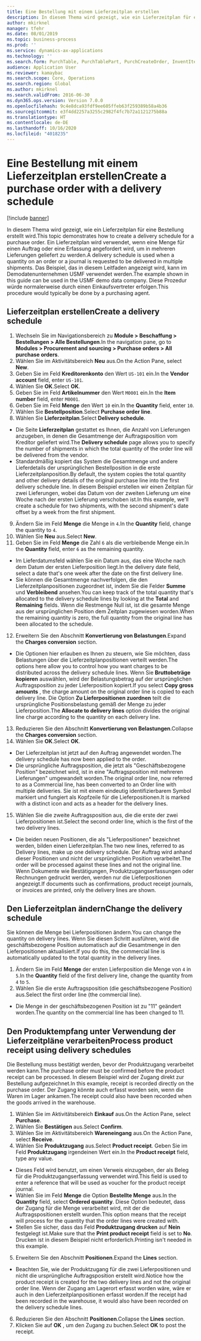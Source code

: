 ```yaml
---
title: Eine Bestellung mit einem Lieferzeitplan erstellen
description: In diesem Thema wird gezeigt, wie ein Lieferzeitplan für eine Bestellung erstellt wird.
author: mkirknel
manager: tfehr
ms.date: 08/01/2019
ms.topic: business-process
ms.prod: ''
ms.service: dynamics-ax-applications
ms.technology: ''
ms.search.form: PurchTable, PurchTablePart, PurchCreateOrder, InventItemIdLookupPurchase, PurchDeliverySchedule, PurchEditLines
audience: Application User
ms.reviewer: kamaybac
ms.search.scope: Core, Operations
ms.search.region: Global
ms.author: mkirknel
ms.search.validFrom: 2016-06-30
ms.dyn365.ops.version: Version 7.0.0
ms.openlocfilehash: 9c4e8dca93fdf9ee605ffeb63f259389b58a4b36
ms.sourcegitcommit: e3f4dd2257a3255c2982f4fc7b72a1121275b88a
ms.translationtype: HT
ms.contentlocale: de-DE
ms.lasthandoff: 10/16/2020
ms.locfileid: "4018235"
---
```

# <a name="create-a-purchase-order-with-a-delivery-schedule"></a><span data-ttu-id="ac231-103">Eine Bestellung mit einem Lieferzeitplan erstellen</span><span class="sxs-lookup"><span data-stu-id="ac231-103">Create a purchase order with a delivery schedule</span></span>

[!include [banner](../../includes/banner.md)]

<span data-ttu-id="ac231-104">In diesem Thema wird gezeigt, wie ein Lieferzeitplan für eine Bestellung erstellt wird.</span><span class="sxs-lookup"><span data-stu-id="ac231-104">This topic demonstrates how to create a delivery schedule for a purchase order.</span></span> <span data-ttu-id="ac231-105">Ein Lieferzeitplan wird verwendet, wenn eine Menge für einen Auftrag oder eine Erfassung angefordert wird, um in mehreren Lieferungen geliefert zu werden.</span><span class="sxs-lookup"><span data-stu-id="ac231-105">A delivery schedule is used when a quantity on an order or a journal is requested to be delivered in multiple shipments.</span></span> <span data-ttu-id="ac231-106">Das Beispiel, das in diesem Leitfaden angezeigt wird, kann im Demodatenunternehmen USMF verwendet werden.</span><span class="sxs-lookup"><span data-stu-id="ac231-106">The example shown in this guide can be used in the USMF demo data company.</span></span> <span data-ttu-id="ac231-107">Diese Prozedur würde normalerweise durch einen Einkaufsvertreter erfolgen.</span><span class="sxs-lookup"><span data-stu-id="ac231-107">This procedure would typically be done by a purchasing agent.</span></span>

## <a name="create-a-delivery-schedule"></a><span data-ttu-id="ac231-108">Lieferzeitplan erstellen</span><span class="sxs-lookup"><span data-stu-id="ac231-108">Create a delivery schedule</span></span>
1. <span data-ttu-id="ac231-109">Wechseln Sie im Navigationsbereich zu **Module > Beschaffung > Bestellungen > Alle Bestellungen**.</span><span class="sxs-lookup"><span data-stu-id="ac231-109">In the navigation pane, go to **Modules > Procurement and sourcing > Purchase orders > All purchase orders**.</span></span>
2. <span data-ttu-id="ac231-110">Wählen Sie im Aktivitätsbereich **Neu** aus.</span><span class="sxs-lookup"><span data-stu-id="ac231-110">On the Action Pane, select **New**.</span></span>
3. <span data-ttu-id="ac231-111">Geben Sie im Feld **Kreditorenkonto** den Wert `US-101` ein.</span><span class="sxs-lookup"><span data-stu-id="ac231-111">In the **Vendor account** field, enter `US-101`.</span></span>
4. <span data-ttu-id="ac231-112">Wählen Sie **OK**.</span><span class="sxs-lookup"><span data-stu-id="ac231-112">Select **OK**.</span></span>
5. <span data-ttu-id="ac231-113">Geben Sie im Feld **Artikelnummer** den Wert `M0001` ein.</span><span class="sxs-lookup"><span data-stu-id="ac231-113">In the **Item number** field, enter `M0001`.</span></span>
6. <span data-ttu-id="ac231-114">Geben Sie im Feld **Menge** den Wert `10` ein.</span><span class="sxs-lookup"><span data-stu-id="ac231-114">In the **Quantity** field, enter `10`.</span></span>
7. <span data-ttu-id="ac231-115">Wählen Sie **Bestellposition**.</span><span class="sxs-lookup"><span data-stu-id="ac231-115">Select **Purchase order line**.</span></span>
8. <span data-ttu-id="ac231-116">Wählen Sie **Lieferzeitplan**.</span><span class="sxs-lookup"><span data-stu-id="ac231-116">Select **Delivery schedule**.</span></span>
- <span data-ttu-id="ac231-117">Die Seite **Lieferzeitplan** gestattet es Ihnen, die Anzahl von Lieferungen anzugeben, in denen die Gesamtmenge der Auftragsposition vom Kreditor geliefert wird.</span><span class="sxs-lookup"><span data-stu-id="ac231-117">The **Delivery schedule** page allows you to specify the number of shipments in which the total quantity of the order line will be delivered from the vendor.</span></span>  
- <span data-ttu-id="ac231-118">Standardmäßig kopiert das System die Gesamtmenge und andere Lieferdetails der ursprünglichen Bestellposition in die erste Lieferzeitplanposition.</span><span class="sxs-lookup"><span data-stu-id="ac231-118">By default, the system copies the total quantity and other delivery details of the original purchase line into the first delivery schedule line.</span></span> <span data-ttu-id="ac231-119">In diesem Beispiel erstellen wir einen Zeitplan für zwei Lieferungen, wobei das Datum von der zweiten Lieferung um eine Woche nach der ersten Lieferung verschoben ist.</span><span class="sxs-lookup"><span data-stu-id="ac231-119">In this example, we'll create a schedule for two shipments, with the second shipment's date offset by a week from the first shipment.</span></span>  
9. <span data-ttu-id="ac231-120">Ändern Sie im Feld **Menge** die Menge in `4`.</span><span class="sxs-lookup"><span data-stu-id="ac231-120">In the **Quantity** field, change the quantity to `4`.</span></span>
10. <span data-ttu-id="ac231-121">Wählen Sie **Neu** aus.</span><span class="sxs-lookup"><span data-stu-id="ac231-121">Select **New**.</span></span>
11. <span data-ttu-id="ac231-122">Geben Sie im Feld **Menge** die Zahl `6` als die verbleibende Menge ein.</span><span class="sxs-lookup"><span data-stu-id="ac231-122">In the **Quantity** field, enter `6` as the remaining quantity.</span></span>
- <span data-ttu-id="ac231-123">Im Lieferdatumsfeld wählen Sie ein Datum aus, das eine Woche nach dem Datum der ersten Lieferposition liegt.</span><span class="sxs-lookup"><span data-stu-id="ac231-123">In the delivery date field, select a date that's one week after the date on the first delivery line.</span></span>  
- <span data-ttu-id="ac231-124">Sie können die Gesamtmenge nachverfolgen, die den Lieferzeitplanpositionen zugeordnet ist, indem Sie die Felder **Summe** und **Verbleibend** ansehen.</span><span class="sxs-lookup"><span data-stu-id="ac231-124">You can keep track of the total quantity that's allocated to the delivery schedule lines by looking at the **Total** and **Remaining** fields.</span></span> <span data-ttu-id="ac231-125">Wenn die Restmenge Null ist, ist die gesamte Menge aus der ursprünglichen Position dem Zeitplan zugewiesen worden.</span><span class="sxs-lookup"><span data-stu-id="ac231-125">When the remaining quantity is zero, the full quantity from the original line has been allocated to the schedule.</span></span>  
12. <span data-ttu-id="ac231-126">Erweitern Sie den Abschnitt **Konvertierung von Belastungen**.</span><span class="sxs-lookup"><span data-stu-id="ac231-126">Expand the **Charges conversion** section.</span></span>
- <span data-ttu-id="ac231-127">Die Optionen hier erlauben es Ihnen zu steuern, wie Sie möchten, dass Belastungen über die Lieferzeitplanpositionen verteilt werden.</span><span class="sxs-lookup"><span data-stu-id="ac231-127">The options here allow you to control how you want charges to be distributed across the delivery schedule lines.</span></span> <span data-ttu-id="ac231-128">Wenn Sie **Bruttobeträge kopieren** auswählen, wird der Belastungsbetrag auf der ursprünglichen Auftragsposition zu jeder Lieferposition kopiert.</span><span class="sxs-lookup"><span data-stu-id="ac231-128">If you select **Copy gross amounts** , the charge amount on the original order line is copied to each delivery line.</span></span> <span data-ttu-id="ac231-129">Die Option **Zu Lieferpositionen zuordnen** teilt die ursprüngliche Positionsbelastung gemäß der Menge zu jeder Lieferposition.</span><span class="sxs-lookup"><span data-stu-id="ac231-129">The **Allocate to delivery lines** option divides the original line charge according to the quantity on each delivery line.</span></span>  
13. <span data-ttu-id="ac231-130">Reduzieren Sie den Abschnitt **Konvertierung von Belastungen**.</span><span class="sxs-lookup"><span data-stu-id="ac231-130">Collapse the **Charges conversion** section.</span></span>
14. <span data-ttu-id="ac231-131">Wählen Sie **OK**.</span><span class="sxs-lookup"><span data-stu-id="ac231-131">Select **OK**.</span></span>
- <span data-ttu-id="ac231-132">Der Lieferzeitplan ist jetzt auf den Auftrag angewendet worden.</span><span class="sxs-lookup"><span data-stu-id="ac231-132">The delivery schedule has now been applied to the order.</span></span>  
- <span data-ttu-id="ac231-133">Die ursprüngliche Auftragsposition, die jetzt als "Geschäftsbezogene Position" bezeichnet wird, ist in eine "Auftragsposition mit mehreren Lieferungen" umgewandelt worden.</span><span class="sxs-lookup"><span data-stu-id="ac231-133">The original order line, now referred to as a Commercial line, has been converted to an Order line with multiple deliveries.</span></span> <span data-ttu-id="ac231-134">Sie ist mit einem eindeutig identifizierbarem Symbol markiert und fungiert als Kopfzeile für die Lieferpositionen.</span><span class="sxs-lookup"><span data-stu-id="ac231-134">It is marked with a distinct icon and acts as a header for the delivery lines.</span></span>  
15. <span data-ttu-id="ac231-135">Wählen Sie die zweite Auftragsposition aus, die die erste der zwei Lieferpositionen ist.</span><span class="sxs-lookup"><span data-stu-id="ac231-135">Select the second order line, which is the first of the two delivery lines.</span></span>
- <span data-ttu-id="ac231-136">Die beiden neuen Positionen, die als "Lieferpositionen" bezeichnet werden, bilden einen Lieferzeitplan.</span><span class="sxs-lookup"><span data-stu-id="ac231-136">The two new lines, referred to as Delivery lines, make up one delivery schedule.</span></span> <span data-ttu-id="ac231-137">Der Auftrag wird anhand dieser Positionen und nicht der ursprünglichen Position verarbeitet.</span><span class="sxs-lookup"><span data-stu-id="ac231-137">The order will be processed against these lines and not the original line.</span></span> <span data-ttu-id="ac231-138">Wenn Dokumente wie Bestätigungen, Produktzugangserfassungen oder Rechnungen gedruckt werden, werden nur die Lieferpositionen angezeigt.</span><span class="sxs-lookup"><span data-stu-id="ac231-138">If documents such as confirmations, product receipt journals, or invoices are printed, only the delivery lines are shown.</span></span>  

## <a name="change-the-delivery-schedule"></a><span data-ttu-id="ac231-139">Den Lieferzeitplan ändern</span><span class="sxs-lookup"><span data-stu-id="ac231-139">Change the delivery schedule</span></span>
<span data-ttu-id="ac231-140">Sie können die Menge bei Lieferpositionen ändern.</span><span class="sxs-lookup"><span data-stu-id="ac231-140">You can change the quantity on delivery lines.</span></span> <span data-ttu-id="ac231-141">Wenn Sie diesen Schritt ausführen, wird die geschäftsbezogene Position automatisch auf die Gesamtmenge in den Lieferpositionen aktualisiert.</span><span class="sxs-lookup"><span data-stu-id="ac231-141">If you do this, the commercial line is automatically updated to the total quantity in the delivery lines.</span></span>  
1. <span data-ttu-id="ac231-142">Ändern Sie im Feld **Menge** der ersten Lieferposition die Menge von `4` in `5`.</span><span class="sxs-lookup"><span data-stu-id="ac231-142">In the **Quantity** field of the first delivery line, change the quantity from `4` to `5`.</span></span>
2. <span data-ttu-id="ac231-143">Wählen Sie die erste Auftragsposition (die geschäftsbezogene Position) aus.</span><span class="sxs-lookup"><span data-stu-id="ac231-143">Select the first order line (the commercial line).</span></span>  
- <span data-ttu-id="ac231-144">Die Menge in der geschäftsbezogenen Position ist zu "11" geändert worden.</span><span class="sxs-lookup"><span data-stu-id="ac231-144">The quantity on the commercial line has been changed to 11.</span></span>  

## <a name="process-product-receipt-using-delivery-schedules"></a><span data-ttu-id="ac231-145">Den Produktempfang unter Verwendung der Lieferzeitpläne verarbeiten</span><span class="sxs-lookup"><span data-stu-id="ac231-145">Process product receipt using delivery schedules</span></span>
<span data-ttu-id="ac231-146">Die Bestellung muss bestätigt werden, bevor der Produktzugang verarbeitet werden kann.</span><span class="sxs-lookup"><span data-stu-id="ac231-146">The purchase order must be confirmed before the product receipt can be processed.</span></span> <span data-ttu-id="ac231-147">In diesem Beispiel wird der Zugang direkt zur Bestellung aufgezeichnet.</span><span class="sxs-lookup"><span data-stu-id="ac231-147">In this example, receipt is recorded directly on the purchase order.</span></span> <span data-ttu-id="ac231-148">Der Zugang könnte auch erfasst worden sein, wenn die Waren im Lager ankamen.</span><span class="sxs-lookup"><span data-stu-id="ac231-148">The receipt could also have been recorded when the goods arrived in the warehouse.</span></span>  
1. <span data-ttu-id="ac231-149">Wählen Sie im Aktivitätsbereich **Einkauf** aus.</span><span class="sxs-lookup"><span data-stu-id="ac231-149">On the Action Pane, select **Purchase**.</span></span>
2. <span data-ttu-id="ac231-150">Wählen Sie **Bestätigen** aus.</span><span class="sxs-lookup"><span data-stu-id="ac231-150">Select **Confirm**.</span></span>
3. <span data-ttu-id="ac231-151">Wählen Sie im Aktivitätsbereich **Wareneingang** aus.</span><span class="sxs-lookup"><span data-stu-id="ac231-151">On the Action Pane, select **Receive**.</span></span>
4. <span data-ttu-id="ac231-152">Wählen Sie **Produktzugang** aus.</span><span class="sxs-lookup"><span data-stu-id="ac231-152">Select **Product receipt**.</span></span> <span data-ttu-id="ac231-153">Geben Sie im Feld **Produktzugang** irgendeinen Wert ein.</span><span class="sxs-lookup"><span data-stu-id="ac231-153">In the **Product receipt** field, type any value.</span></span>
- <span data-ttu-id="ac231-154">Dieses Feld wird benutzt, um einen Verweis einzugeben, der als Beleg für die Produktzugangserfassung verwendet wird.</span><span class="sxs-lookup"><span data-stu-id="ac231-154">This field is used to enter a reference that will be used as voucher for the product receipt journal.</span></span>  
- <span data-ttu-id="ac231-155">Wählen Sie im Feld **Menge** die Option **Bestellte Menge** aus.</span><span class="sxs-lookup"><span data-stu-id="ac231-155">In the **Quantity** field, select **Ordered quantity**.</span></span> <span data-ttu-id="ac231-156">Diese Option bedeutet, dass der Zugang für die Menge verarbeitet wird, mit der die Auftragspositionen erstellt wurden.</span><span class="sxs-lookup"><span data-stu-id="ac231-156">This option means that the receipt will process for the quantity that the order lines were created with.</span></span>  
- <span data-ttu-id="ac231-157">Stellen Sie sicher, dass das Feld **Produktzugang drucken** auf **Nein** festgelegt ist.</span><span class="sxs-lookup"><span data-stu-id="ac231-157">Make sure that the **Print product receipt** field is set to **No**.</span></span> <span data-ttu-id="ac231-158">Drucken ist in diesem Beispiel nicht erforderlich.</span><span class="sxs-lookup"><span data-stu-id="ac231-158">Printing isn't needed in this example.</span></span>  
5. <span data-ttu-id="ac231-159">Erweitern Sie den Abschnitt **Positionen**.</span><span class="sxs-lookup"><span data-stu-id="ac231-159">Expand the **Lines** section.</span></span>
- <span data-ttu-id="ac231-160">Beachten Sie, wie der Produktzugang für die zwei Lieferpositionen und nicht die ursprüngliche Auftragsposition erstellt wird.</span><span class="sxs-lookup"><span data-stu-id="ac231-160">Notice how the product receipt is created for the two delivery lines and not the original order line.</span></span> <span data-ttu-id="ac231-161">Wenn der Zugang am Lagerort erfasst worden wäre, wäre er auch in den Lieferzeitplanpositionen erfasst worden.</span><span class="sxs-lookup"><span data-stu-id="ac231-161">If the receipt had been recorded in the warehouse, it would also have been recorded on the delivery schedule lines.</span></span>  
6. <span data-ttu-id="ac231-162">Reduzieren Sie den Abschnitt **Positionen**.</span><span class="sxs-lookup"><span data-stu-id="ac231-162">Collapse the **Lines** section.</span></span>
7. <span data-ttu-id="ac231-163">Klicken Sie auf **OK** , um den Zugang zu buchen.</span><span class="sxs-lookup"><span data-stu-id="ac231-163">Select **OK** to post the receipt.</span></span>

